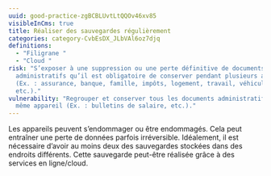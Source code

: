 ```yaml
---
uuid: good-practice-zgBCBLUvtLtQQOv46xv85
visibleInCms: true
title: Réaliser des sauvegardes régulièrement
categories: category-CvbEsDX_JLbVAl6oz7djq
definitions:
  - "Filigrane "
  - "Cloud "
risk: "S’exposer à une suppression ou une perte définitive de documents
  administratifs qu’il est obligatoire de conserver pendant plusieurs années
  (Ex. : assurance, banque, famille, impôts, logement, travail, véhicule, santé,
  etc.)."
vulnerability: "Regrouper et conserver tous les documents administratifs sur un
  même appareil (Ex. : bulletins de salaire, etc.)."
---
```

<!--StartFragment-->

Les appareils peuvent s’endommager ou être endommagés. Cela peut entraîner une perte de données parfois irréversible. Idéalement, il est nécessaire d’avoir au moins deux des sauvegardes stockées dans des endroits différents. Cette sauvegarde peut-être réalisée grâce à des services en ligne/cloud.

<!--EndFragment-->